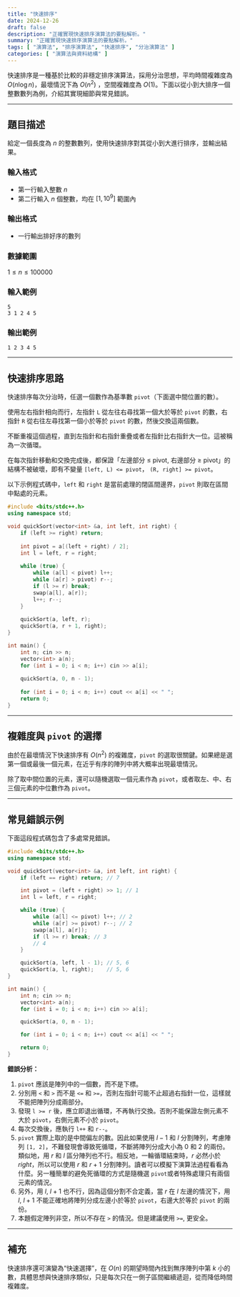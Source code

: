```yaml
---
title: "快速排序"
date: 2024-12-26
draft: false
description: "正確實現快速排序演算法的要點解析。"
summary: "正確實現快速排序演算法的要點解析。"
tags: [ "演算法", "排序演算法", "快速排序", "分治演算法" ]
categories: [ "演算法與資料結構" ]
---
```


快速排序是一種基於比較的非穩定排序演算法，採用分治思想，平均時間複雜度為 $O(n\log n)$，最壞情況下為 $O(n^2)$
，空間複雜度為 $O(1)$。下面以從小到大排序一個整數數列為例，介紹其實現細節與常見錯誤。

---

## 題目描述

給定一個長度為 $n$ 的整數數列，使用快速排序對其從小到大進行排序，並輸出結果。

### 輸入格式

- 第一行輸入整數 $n$
- 第二行輸入 $n$ 個整數，均在 $[1,10^9]$ 範圍內

### 輸出格式

- 一行輸出排好序的數列

### 數據範圍

$1 \leq n \leq 100000$

### 輸入範例

```
5
3 1 2 4 5
```

### 輸出範例

```
1 2 3 4 5
```

---

## 快速排序思路

快速排序每次分治時，任選一個數作為基準數 `pivot`（下面選中間位置的數）。

使用左右指針相向而行，左指針 `L` 從左往右尋找第一個大於等於 `pivot` 的數，右指針 `R` 從右往左尋找第一個小於等於 `pivot`
的數，然後交換這兩個數。

不斷重複這個過程，直到左指針和右指針重疊或者左指針比右指針大一位。這被稱為一次循環。

在每次指針移動和交換完成後，都保證「左邊部分 ≤ pivot, 右邊部分 ≥ pivot」的結構不被破壞，即有不變量 `[left, L) <= pivot`，
`(R, right] >= pivot`。

以下示例程式碼中，`left` 和 `right` 是當前處理的閉區間邊界，`pivot` 則取在區間中點處的元素。

```cpp
#include <bits/stdc++.h>
using namespace std;

void quickSort(vector<int> &a, int left, int right) {
    if (left >= right) return;
    
    int pivot = a[(left + right) / 2];
    int l = left, r = right;
    
    while (true) {
        while (a[l] < pivot) l++;
        while (a[r] > pivot) r--;
        if (l >= r) break;
        swap(a[l], a[r]);
        l++; r--;
    }
    
    quickSort(a, left, r);
    quickSort(a, r + 1, right);
}

int main() {
    int n; cin >> n;
    vector<int> a(n);
    for (int i = 0; i < n; i++) cin >> a[i];
    
    quickSort(a, 0, n - 1);
    
    for (int i = 0; i < n; i++) cout << a[i] << " ";
    return 0;
}
```

---

## 複雜度與 `pivot` 的選擇

由於在最壞情況下快速排序有 $O(n^2)$ 的複雜度，`pivot` 的選取很關鍵。如果總是選第一個或最後一個元素，在近乎有序的陣列中將大概率出現最壞情況。

除了取中間位置的元素，還可以隨機選取一個元素作為 `pivot`，或者取左、中、右三個元素的中位數作為 `pivot`。

---

## 常見錯誤示例

下面這段程式碼包含了多處常見錯誤。

```cpp
#include <bits/stdc++.h>
using namespace std;

void quickSort(vector<int> &a, int left, int right) {
    if (left == right) return; // 7

    int pivot = (left + right) >> 1; // 1
    int l = left, r = right;

    while (true) {
        while (a[l] <= pivot) l++; // 2
        while (a[r] >= pivot) r--; // 2
        swap(a[l], a[r]);
        if (l >= r) break; // 3
        // 4
    }

    quickSort(a, left, l - 1); // 5, 6
    quickSort(a, l, right);    // 5, 6
}

int main() {
    int n; cin >> n;
    vector<int> a(n);
    for (int i = 0; i < n; i++) cin >> a[i];

    quickSort(a, 0, n - 1);

    for (int i = 0; i < n; i++) cout << a[i] << " ";

    return 0;
}
```

**錯誤分析：**

1. `pivot` 應該是陣列中的一個數，而不是下標。
2. 分別用 `<` 和 `>` 而不是 `<=` 和 `>=`，否則左指針可能不止超過右指針一位，這樣就不能把陣列分成兩部分。
3. 發現 `l >= r` 後，應立即退出循環，不再執行交換。否則不能保證左側元素不大於 `pivot`，右側元素不小於 `pivot`。
4. 每次交換後，應執行 `l++` 和 `r--`。
5. `pivot` 實際上取的是中間偏左的數。因此如果使用 $l - 1$ 和 $l$ 分割陣列，考慮陣列 `[1, 2]`，不難發現會導致死循環，不斷將陣列分成大小為
   0 和 2 的兩份。類似地，用 $r$ 和 $l$ 區分陣列也不行。相反地，一輪循環結束時，$r$ 必然小於 $right$，所以可以使用 $r$ 和 $r+1$
   分割陣列。讀者可以模擬下演算法過程看看為什麼。另一種簡單的避免死循環的方式是隨機選 `pivot`或者特殊處理只有兩個元素的情況。
6. 另外，用 $l$, $l+1$ 也不行，因為這個分割不合定義，當 $r$ 在 $l$ 左邊的情況下，用 $l$, $l+1$ 不能正確地將陣列分成左邊小於等於
   `pivot`，右邊大於等於 `pivot` 的兩份。
7. 本題假定陣列非空，所以不存在 `>` 的情況。但是建議使用 `>=`, 更安全。

---

## 補充

快速排序還可演變為“快速選擇”，在 $O(n)$ 的期望時間內找到無序陣列中第 $k$ 小的數，具體思想與快速排序類似，只是每次只在一側子區間繼續遞迴，從而降低時間複雜度。